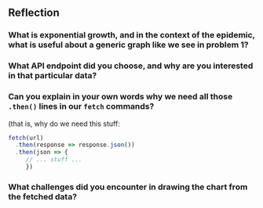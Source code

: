 <!-- the ocntents of this file will show up on your web page! -->

## Reflection

### What is exponential growth, and in the context of the epidemic, what is useful about a generic graph like we see in problem 1?


### What API endpoint did you choose, and why are you interested in that particular data?

### Can you explain in your own words why we need all those `.then()` lines in our `fetch` commands?
(that is, why do we need this stuff:

``` javascript
fetch(url)
  .then(response => response.json())
  .then(json => {
     // ... stuff ...
     })
```

### What challenges did you encounter in drawing the chart from the fetched data?

